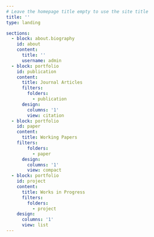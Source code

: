 ```yaml
---
# Leave the homepage title empty to use the site title
title: ''
type: landing

sections:
  - block: about.biography
    id: about
    content:
      title: ''
      username: admin
  - block: portfolio
    id: publication
    content:
      title: Journal Articles
      filters:
        folders:
          - publication
      design:
        columns: '1'
        view: citation
  - block: portfolio
    id: paper
    content:
      title: Working Papers
    filters:
        folders:
          - paper
      design:
        columns: '1'
        view: compact
  - block: portfolio
    id: project
    content:
      title: Works in Progress
      filters:
        folders:
          - project
    design:
      columns: '1'
      view: list
---
```

